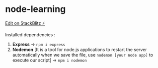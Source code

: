 # node-learning

[Edit on StackBlitz ⚡️](https://stackblitz.com/edit/node-qr53ee)

Installed dependencies :
1. **Express** -> `npm i express`
2. **Nodemon** [It is a tool for node.js applications to restart the server automatically when we save the file, use `nodemon [your node app]` to execute our script] -> `npm i nodemon`
